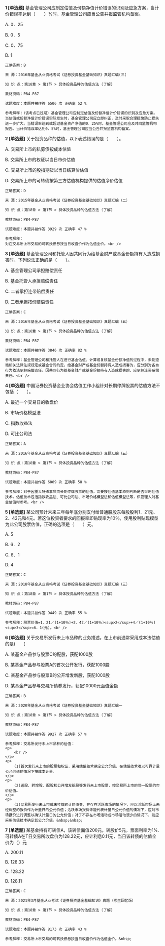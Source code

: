 **1 [单选题]** 基金管理公司应制定估值及份额净值计价错误的识别及应急方案，当计价错误率达到（&emsp;&emsp;）%时，基金管理公司应当公告并报监管机构备案。

A. 0．25

B. 0．5

C. 0．75

D. 1 

```
正确答案：B

来 源：2016年基金从业资格考试《证券投资基金基础知识》真题汇编(三)

知 识 点：第18章 > 第1节 > 具体投资品种的估值方法 (了解)

教材页码：P84-P87

试题难度：本题共被作答 6506 次 正确率 52 %

参考解释：（该考点已过期）基金管理公司应制定估值及份额净值计价错误的识别及应急方案。当估值或份额净值计价错误实际发生时，基金管理公司应立即纠正，及时采取合理措施防止损失进一步扩大。当错误率达到或超过基金资产净值的0．25%时，基金管理公司应及时向监管机构报告。当计价错误率达到0．5%时，基金管理公司应当公告并报监管机构备案。
```


**2 [单选题]** 
关于投资品种的估值，以下表述错误的是（　　）。

A. 交易所上市的私募债按成本估值

B. 交易所上市的权证以当日市价估值

C. 交易所上市的股指期货以当日结算价估值

D. 交易所上市的可转债按第三方估值机构提供的估值净价估值

```
正确答案：D

来 源：2015年基金从业资格考试《证券投资基金基础知识》真题汇编（二）

知 识 点：第18章 > 第1节 > 具体投资品种的估值方法 (了解)

教材页码：P84-P87

试题难度：本题共被作答 3929 次 正确率 47 %

参考解释：
对在交易所上市交易的可转换债券按当日收盘价作为估值全价。<br />

```


**3 [单选题]** 基金管理公司和托管人因共同行为给基金财产或基金份额持有人造成损害时，下列说法正确的是（&emsp;&emsp;）。

A. 基金管理公司承担赔偿责任

B. 基金托管人承担赔偿责任

C. 二者承担连带赔偿责任

D. 二者承担按份赔偿责任

```
正确答案：C

来 源：2016年基金从业资格考试《证券投资基金基础知识》真题汇编（五）

知 识 点：第18章 > 第1节 > 具体投资品种的估值方法 (了解)

教材页码：P84-P87

试题难度：本题共被作答 3846 次 正确率 82 %

参考解释：基金管理公司和托管人在进行基金估值、计算或复核基金份额净值的过程中，未能遵循相关法律法规规定或基金合同约定，给基金财产或基金份额持有人造成损害的，应分别对各自行为依法承担赔偿责任。因共同行为给基金财产或基金份额持有人造成损害的，应承担连带赔偿责任。<br />

```


**4 [单选题]** 中国证券投资基金业协会估值工作小组针对长期停牌股票的估值方法不包括（&emsp;&emsp;）。

A. 最近一个交易日的收盘价

B. 市场价格模型法

C. 指数收益法

D. 可比公司法

```
正确答案：A

来 源：2016年基金从业资格考试《证券投资基金基础知识》真题汇编（五）

知 识 点：第18章 > 第1节 > 具体投资品种的估值方法 (了解)

教材页码：P84-P87

试题难度：本题共被作答 6009 次 正确率 58 %

参考解释：对于因重大特殊事项而长期停牌股票的估值，需要按估值基本原则判断是否采用估值技术。估值技术包括指数收益法、可比公司法、市场价格模型法和估值模型法等，供管理人对基金估值时参考。<br />

```


**5 [单选题]** 某公司预计未来三年每年底分别支付给普通股股东每股股利1．21元、2．42元和4元。若这位投资者要求的回报率即贴现率为10％，使用股利贴现模型为此公司股票估值，正确的选项是（&emsp;&emsp;）元。

A. 5

B. 6．2

C. 6．1

D. 4

```
正确答案：C

来 源：2018年基金从业资格考试《证券投资基金基础知识》真题汇编（三）

知 识 点：第18章 > 第1节 > 具体投资品种的估值方法 (了解)

教材页码：P84-P87

试题难度：本题共被作答 9449 次 正确率 55 %

参考解释：股票价值=1．21／(1+10％)+2．42／(1+10％)<sup>2</sup>+4／(1+10％)<sup>3</sup>=6．1(元)。<br />
```


**6 [单选题]** 关于交易所发行未上市品种的业务描述，在上市前通常采用成本法估值的是(&emsp;&emsp;)

A. 某基金产品参与股票C的配股，获配1000股

B. 某基金产品参与股票A的首次公开发行，获配1000股

C. 某基金产品参与股票B的公开增发新股，获配1000股

D. 某基金产品参与交易所债券发行，获配10000元面值金额

```
正确答案：B

来 源：2020年基金从业资格考试《证券投资基金基础知识》真题汇编一

知 识 点：第18章 > 第1节 > 具体投资品种的估值方法 (了解)

教材页码：P84-P87

试题难度：本题共被作答 9927 次 正确率 57 %

参考解释：交易所发行未上市品种的估值：
<p>
	<br />
</p>
<p>
	(1)首次发行未上市的股票和权证，采用估值技术确定公允价值，在估值技术难以可靠计量公允价值的情况下按成本计量。
</p>
<p>
	(2)送股、转增股、配股和公开增发新股等发行未上市股票，按交易所上市的同一股票的市价估值。
</p>
<p>
	(3)交易所发行未上市或未挂牌转让的债券，在存在活跃市场的情况下，应以活跃市场上未经调整的报价作为计量日的公允价值；活跃市场报价未能代表计量日公允价值的情况下，应对市场报价进行调整以确认计量日的公允价值；对于不存在市场活动或市场活动很少的情况下，则应采用估值技术确定其公允价值。&nbsp;&nbsp;

```


**7 [单选题]** 某基金持有可转债A，该转债面值200元，转股价5元，票面利率为1%.可转债A在T日交易所收盘价为128.22元，应计利息0.11元，当日该转债的估值全价为（）元

A. 200.11

B. 128.33

C. 128.22

D. 128.11

```
正确答案：C

来 源：2021年3月基金从业考试《证券投资基金基础知识》真题（考生回忆版）

知 识 点：第18章 > 第1节 > 具体投资品种的估值方法 (了解)

教材页码：P84-P87

试题难度：本题共被作答 8173 次 正确率 43 %

参考解释：交易所上市交易的可转换债券按当日收盘价作为估值全价。&nbsp;
```

